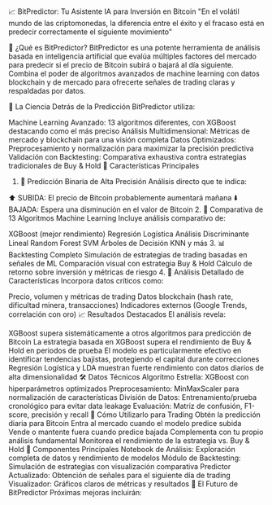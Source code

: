 📈 BitPredictor: Tu Asistente IA para Inversión en Bitcoin
"En el volátil mundo de las criptomonedas, la diferencia entre el éxito y el fracaso está en predecir correctamente el siguiente movimiento"

🌟 ¿Qué es BitPredictor?
BitPredictor es una potente herramienta de análisis basada en inteligencia artificial que evalúa múltiples factores del mercado para predecir si el precio de Bitcoin subirá o bajará al día siguiente. Combina el poder de algoritmos avanzados de machine learning con datos blockchain y de mercado para ofrecerte señales de trading claras y respaldadas por datos.

🧠 La Ciencia Detrás de la Predicción
BitPredictor utiliza:

Machine Learning Avanzado: 13 algoritmos diferentes, con XGBoost destacando como el más preciso
Análisis Multidimensional: Métricas de mercado y blockchain para una visión completa
Datos Optimizados: Preprocesamiento y normalización para maximizar la precisión predictiva
Validación con Backtesting: Comparativa exhaustiva contra estrategias tradicionales de Buy & Hold
🚀 Características Principales
1. 🎯 Predicción Binaria de Alta Precisión
Análisis directo que te indica:

⬆️ SUBIDA: El precio de Bitcoin probablemente aumentará mañana
⬇️ BAJADA: Espera una disminución en el valor de Bitcoin
2. 🧪 Comparativa de 13 Algoritmos Machine Learning
Incluye análisis comparativo de:

XGBoost (mejor rendimiento)
Regresión Logística
Análisis Discriminante Lineal
Random Forest
SVM
Árboles de Decisión
KNN y más
3. 📊 Backtesting Completo
Simulación de estrategias de trading basadas en señales de ML
Comparación visual con estrategia Buy & Hold
Cálculo de retorno sobre inversión y métricas de riesgo
4. 🔬 Análisis Detallado de Características
Incorpora datos críticos como:

Precio, volumen y métricas de trading
Datos blockchain (hash rate, dificultad minera, transacciones)
Indicadores externos (Google Trends, correlación con oro)
📈 Resultados Destacados
El análisis revela:

XGBoost supera sistemáticamente a otros algoritmos para predicción de Bitcoin
La estrategia basada en XGBoost supera el rendimiento de Buy & Hold en periodos de prueba
El modelo es particularmente efectivo en identificar tendencias bajistas, protegiendo el capital durante correcciones
Regresión Logística y LDA muestran fuerte rendimiento con datos diarios de alta dimensionalidad
🛠️ Datos Técnicos
Algoritmo Estrella: XGBoost con hiperparámetros optimizados
Preprocesamiento: MinMaxScaler para normalización de características
División de Datos: Entrenamiento/prueba cronológico para evitar data leakage
Evaluación: Matriz de confusión, F1-score, precisión y recall
🚦 Cómo Utilizarlo para Trading
Obtén la predicción diaria para Bitcoin
Entra al mercado cuando el modelo predice subida
Vende o mantente fuera cuando predice bajada
Complementa con tu propio análisis fundamental
Monitorea el rendimiento de la estrategia vs. Buy & Hold
🧩 Componentes Principales
Notebook de Análisis: Exploración completa de datos y rendimiento de modelos
Módulo de Backtesting: Simulación de estrategias con visualización comparativa
Predictor Actualizado: Obtención de señales para el siguiente día de trading
Visualizador: Gráficos claros de métricas y resultados
🔮 El Futuro de BitPredictor
Próximas mejoras incluirán:


